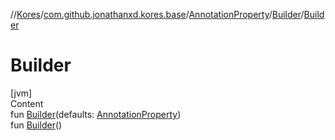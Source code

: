 //[Kores](../../../index.md)/[com.github.jonathanxd.kores.base](../../index.md)/[AnnotationProperty](../index.md)/[Builder](index.md)/[Builder](-builder.md)



# Builder  
[jvm]  
Content  
fun [Builder](-builder.md)(defaults: [AnnotationProperty](../index.md))  
fun [Builder](-builder.md)()  



